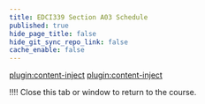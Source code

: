 ```yaml
---
title: EDCI339 Section A03 Schedule
published: true
hide_page_title: false
hide_git_sync_repo_link: false
cache_enable: false
---
```



[plugin:content-inject](../home/topic-01/_important-reminders)
[plugin:content-inject](../home/topic-01/_class-preparations)

!!!! Close this tab or window to return to the course.

<!---
[plugin:content-inject](../home/topic-02/_important-reminders)
[plugin:content-inject](../home/topic-03/_important-reminders)
[plugin:content-inject](../home/topic-04/_important-reminders)
--->
